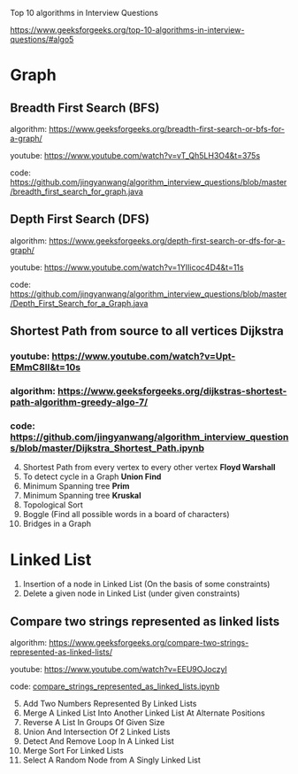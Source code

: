 Top 10 algorithms in Interview Questions

https://www.geeksforgeeks.org/top-10-algorithms-in-interview-questions/#algo5

# Graph

## Breadth First Search (BFS)

algorithm: https://www.geeksforgeeks.org/breadth-first-search-or-bfs-for-a-graph/

youtube: https://www.youtube.com/watch?v=vT_Qh5LH3O4&t=375s

code: https://github.com/jingyanwang/algorithm_interview_questions/blob/master/breadth_first_search_for_graph.java

## Depth First Search (DFS)

algorithm: https://www.geeksforgeeks.org/depth-first-search-or-dfs-for-a-graph/

youtube: https://www.youtube.com/watch?v=1YIIicoc4D4&t=11s

code: https://github.com/jingyanwang/algorithm_interview_questions/blob/master/Depth_First_Search_for_a_Graph.java


## Shortest Path from source to all vertices **Dijkstra**

### youtube: https://www.youtube.com/watch?v=Upt-EMmC8lI&t=10s

### algorithm: https://www.geeksforgeeks.org/dijkstras-shortest-path-algorithm-greedy-algo-7/

### code: https://github.com/jingyanwang/algorithm_interview_questions/blob/master/Dijkstra_Shortest_Path.ipynb


4. Shortest Path from every vertex to every other vertex **Floyd Warshall**
5. To detect cycle in a Graph **Union Find**
6. Minimum Spanning tree **Prim**
7. Minimum Spanning tree **Kruskal**
8. Topological Sort
9. Boggle (Find all possible words in a board of characters)
10. Bridges in a Graph


# Linked List

1. Insertion of a node in Linked List (On the basis of some constraints)
2. Delete a given node in Linked List (under given constraints)

## Compare two strings represented as linked lists

algorithm: https://www.geeksforgeeks.org/compare-two-strings-represented-as-linked-lists/

youtube: https://www.youtube.com/watch?v=EEU9OJoczyI 

code: [compare_strings_represented_as_linked_lists.ipynb](https://github.com/jingyanwang/algorithm_interview_questions/blob/master/compare_strings_represented_as_linked_lists.ipynb)

5. Add Two Numbers Represented By Linked Lists
6. Merge A Linked List Into Another Linked List At Alternate Positions
7. Reverse A List In Groups Of Given Size
8. Union And Intersection Of 2 Linked Lists
9. Detect And Remove Loop In A Linked List
10. Merge Sort For Linked Lists
11. Select A Random Node from A Singly Linked List
